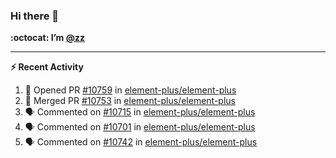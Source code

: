 ### Hi there 👋

**:octocat: I’m [@zz](https://github.com/holazz)**

---

**:zap: Recent Activity**

<!--START_SECTION:activity-->
1. 💪 Opened PR [#10759](https://github.com/element-plus/element-plus/pull/10759) in [element-plus/element-plus](https://github.com/element-plus/element-plus)
2. 🎉 Merged PR [#10753](https://github.com/element-plus/element-plus/pull/10753) in [element-plus/element-plus](https://github.com/element-plus/element-plus)
3. 🗣 Commented on [#10715](https://github.com/element-plus/element-plus/issues/10715) in [element-plus/element-plus](https://github.com/element-plus/element-plus)
4. 🗣 Commented on [#10701](https://github.com/element-plus/element-plus/issues/10701) in [element-plus/element-plus](https://github.com/element-plus/element-plus)
5. 🗣 Commented on [#10742](https://github.com/element-plus/element-plus/issues/10742) in [element-plus/element-plus](https://github.com/element-plus/element-plus)
<!--END_SECTION:activity-->
